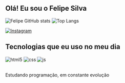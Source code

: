 ## Olá! Eu sou o Felipe Silva

![Felipe GitHub stats](https://github-readme-stats.vercel.app/api?username=felipeslv1&show_icons=true&theme=transparent)
![Top Langs](https://github-readme-stats.vercel.app/api/top-langs/?username=felipeslv1&hide_progress=true&theme=transparent)


[![Instagram](https://img.shields.io/badge/Instagram-E4405F?style=for-the-badge&logo=instagram&logoColor=white)](https://instagram.com/pfelipe.15)

## Tecnologias que eu uso no meu dia

<div style="display: inline_block">
  <img align="center" alt="html5" src="https://img.shields.io/badge/HTML5-E34F26?style=for-the-badge&logo=html5&logoColor=white" />
  <img align="center" alt="css" src="https://img.shields.io/badge/CSS3-1572B6?style=for-the-badge&logo=css3&logoColor=white" />
  <img align="center" alt="js" src="https://img.shields.io/badge/JavaScript-F7DF1E?style=for-the-badge&logo=javascript&logoColor=black" />
</div><br/>

Estudando programação, em constante evolução
